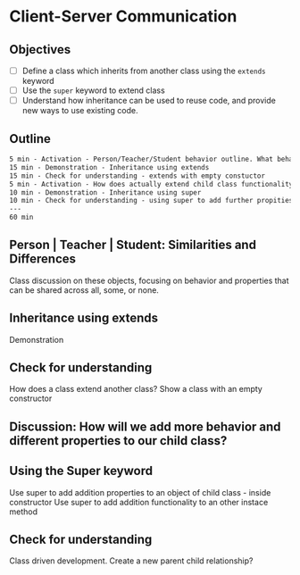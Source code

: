 # Client-Server Communication

## Objectives

- [ ] Define a class which inherits from another class using the `extends` keyword
- [ ] Use the `super` keyword to extend class
- [ ] Understand how inheritance can be used to reuse code, and provide new ways to use existing code.

## Outline

```txt
5 min - Activation - Person/Teacher/Student behavior outline. What behavior is shared? Specific to the object?
15 min - Demonstration - Inheritance using extends
15 min - Check for understanding - extends with empty constuctor
5 min - Activation - How does actually extend child class functionality?
10 min - Demonstration - Inheritance using super
10 min - Check for understanding - using super to add further propities and functionality to a child class
---
60 min
```

## Person | Teacher | Student: Similarities and Differences

Class discussion on these objects, focusing on behavior and properties that can be shared across all, some, or none.

## Inheritance using extends

Demonstration

## Check for understanding

How does a class extend another class? Show a class with an empty constructor

## Discussion: How will we add more behavior and different properties to our child class?

## Using the Super keyword

Use super to add addition properties to an object of child class - inside constructor
Use super to add addition functionality to an other instace method

## Check for understanding

Class driven development. Create a new parent child relationship?
